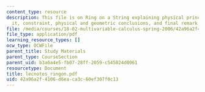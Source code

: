```yaml
---
content_type: resource
description: This file is on Ring on a String explaining physical principle behind
  it, constraint, physical and geometric conclusions, and final remark on the study.
file: /media/courses/18-02-multivariable-calculus-spring-2006/42a96a2f4106d6eaca3c60ef307f0c13_lecnotes_ringon.pdf
file_type: application/pdf
learning_resource_types: []
ocw_type: OCWFile
parent_title: Study Materials
parent_type: CourseSection
parent_uid: b3a6a4e5-fb07-28ff-2059-c545024d0061
resourcetype: Document
title: lecnotes_ringon.pdf
uid: 42a96a2f-4106-d6ea-ca3c-60ef307f0c13
---
```

